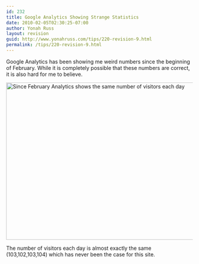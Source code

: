 ```yaml
---
id: 232
title: Google Analytics Showing Strange Statistics
date: 2010-02-05T02:30:25-07:00
author: Yonah Russ
layout: revision
guid: http://www.yonahruss.com/tips/220-revision-9.html
permalink: /tips/220-revision-9.html
---
```

Google Analytics has been showing me weird numbers since the beginning of February. While it is completely possible that these numbers are correct, it is also hard for me to believe.

[<img class="size-full wp-image-226 alignleft" title="AnalyticsStats" src="http://www.yonahruss.com/wordpress/wp-content/uploads/2010/02/AnalyticsStats2.jpg" alt="Since February Analytics shows the same number of visitors each day" width="584" height="424" />](http://www.yonahruss.com/wordpress/wp-content/uploads/2010/02/AnalyticsStats2.jpg)

The number of visitors each day is almost exactly the same (103,102,103,104) which has never been the case for this site.
